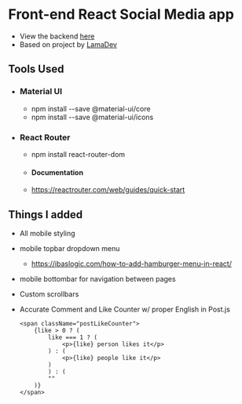 # Front-end React Social Media app

-   View the backend [here](https://github.com/kawgh1/mern-social-media-rest-api)
-   Based on project by [LamaDev](https://www.youtube.com/watch?v=zM93yZ_8SvE&list=PLj-4DlPRT48lXaz5YLvbLC38m25W9Kmqy&index=2)

## Tools Used

-   ### Material UI
    -   npm install --save @material-ui/core
    -   npm install --save @material-ui/icons
-   ### React Router
    -   npm install react-router-dom
    -   #### Documentation
    -   https://reactrouter.com/web/guides/quick-start

## Things I added

-   All mobile styling
-   mobile topbar dropdown menu
    -   https://ibaslogic.com/how-to-add-hamburger-menu-in-react/
-   mobile bottombar for navigation between pages
-   Custom scrollbars
-   Accurate Comment and Like Counter w/ proper English in Post.js

        <span className="postLikeCounter">
            {like > 0 ? (
                like === 1 ? (
                    <p>{like} person likes it</p>
                ) : (
                    <p>{like} people like it</p>
                )
                ) : (
                ""
            )}
        </span>
